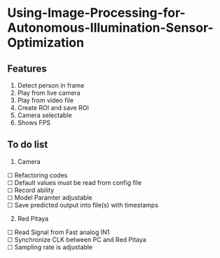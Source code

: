 # Using-Image-Processing-for-Autonomous-Illumination-Sensor-Optimization

## Features

1. Detect person in frame
2. Play from live camera
3. Play from video file
4. Create ROI and save ROI
5. Camera selectable
6. Shows FPS

## To do list

1.  Camera

☐ Refactoring codes <br />
☐ Default values must be read from config file <br />
☐ Record ability <br />
☐ Model Paramter adjustable <br />
☐ Save predicted output into file(s) with timestamps <br />


2.  Red Pitaya 

☐ Read Signal from Fast analog IN1 <br />
☐ Synchronize CLK between PC and Red Pitaya <br />
☐ Sampling rate is adjustable <br />


